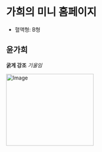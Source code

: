 # 가희의 미니 홈페이지

- 혈액형: B형

## 윤가희

**굵게 강조**
*기울임*

<img width="237" height="195" alt="Image" src="https://github.com/user-attachments/assets/e4df28e9-08b9-4bd1-93ad-38bf4520bd2d" />

